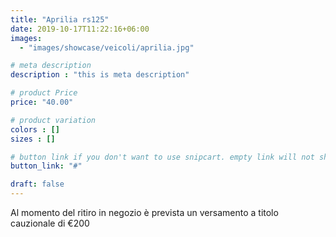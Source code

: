 ```yaml
---
title: "Aprilia rs125"
date: 2019-10-17T11:22:16+06:00
images: 
  - "images/showcase/veicoli/aprilia.jpg"

# meta description
description : "this is meta description"

# product Price
price: "40.00"

# product variation
colors : []
sizes : []

# button link if you don't want to use snipcart. empty link will not show button
button_link: "#"

draft: false
---
```


Al momento del ritiro in negozio è prevista un versamento a titolo cauzionale di €200 
